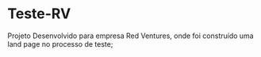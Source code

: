 # Teste-RV

Projeto Desenvolvido para empresa Red Ventures, onde foi construído uma land page no processo de teste;

